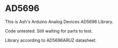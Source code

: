 AD5696
================

This is Ash's Arduino Analog Devices AD5696 Library.


Code untested. Still waiting for parts to test.



Library according to AD5696ARUZ datasheet.
